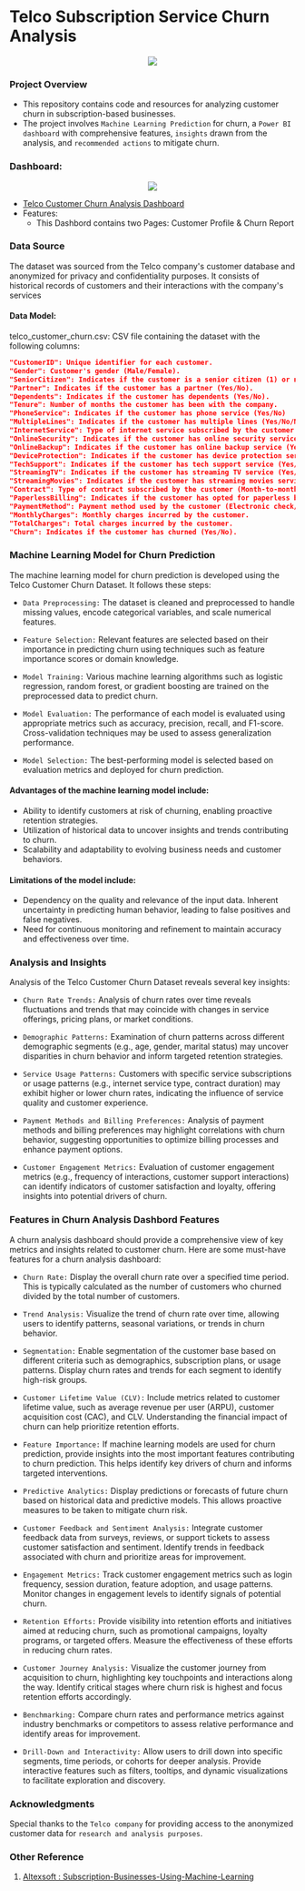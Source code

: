 # Telco Subscription Service Churn Analysis

<p align = "center">
<img src = ".\Images\Subscription Service Churn.png"> </img> </p>

### Project Overview

- This repository contains code and resources for analyzing customer churn in subscription-based businesses. 
- The project involves `Machine Learning Prediction` for churn, a `Power BI dashboard` with comprehensive features, `insights` drawn from the analysis, and `recommended actions` to mitigate churn.

### Dashboard:
   <p align = "center"> <img src = ".\Images\Dashboard First Page.JPG"> </img> </p>

- [Telco Customer Churn Analysis Dashboard](https://app.powerbi.com/view?r=eyJrIjoiMWRhNmJiOWYtZWY1MC00OTEwLTg5NGEtZWYyODNmMDdjMzVkIiwidCI6Ijk3ZTRiZDI4LTExNzMtNGIwYy04Yjg4LWE2NTE4ZmJiMWRkOCJ9)
- Features:
   - This Dashbord contains two Pages: Customer Profile & Churn Report

  
### Data Source
The dataset was sourced from the Telco company's customer database and anonymized for privacy and confidentiality purposes. It consists of historical records of customers and their interactions with the company's services



#### Data Model:
telco_customer_churn.csv: CSV file containing the dataset with the following columns:

``` json
"CustomerID": Unique identifier for each customer.
"Gender": Customer's gender (Male/Female).
"SeniorCitizen": Indicates if the customer is a senior citizen (1) or not (0).
"Partner": Indicates if the customer has a partner (Yes/No).
"Dependents": Indicates if the customer has dependents (Yes/No).
"Tenure": Number of months the customer has been with the company.
"PhoneService": Indicates if the customer has phone service (Yes/No)
"MultipleLines": Indicates if the customer has multiple lines (Yes/No/No phone service).
"InternetService": Type of internet service subscribed by the customer (DSL/Fiber optic/No).
"OnlineSecurity": Indicates if the customer has online security service (Yes/No/No internet service).
"OnlineBackup": Indicates if the customer has online backup service (Yes/No/No internet service).
"DeviceProtection": Indicates if the customer has device protection service (Yes/No/No internet service).
"TechSupport": Indicates if the customer has tech support service (Yes/No/No internet service).
"StreamingTV": Indicates if the customer has streaming TV service (Yes/No/No internet service).
"StreamingMovies": Indicates if the customer has streaming movies service (Yes/No/No internet service).
"Contract": Type of contract subscribed by the customer (Month-to-month/One year/Two year).
"PaperlessBilling": Indicates if the customer has opted for paperless billing (Yes/No).
"PaymentMethod": Payment method used by the customer (Electronic check/Mailed check/Bank transfer (automatic)/Credit card (automatic)).
"MonthlyCharges": Monthly charges incurred by the customer.
"TotalCharges": Total charges incurred by the customer.
"Churn": Indicates if the customer has churned (Yes/No).

```
### Machine Learning Model for Churn Prediction
The machine learning model for churn prediction is developed using the Telco Customer Churn Dataset. It follows these steps:

- `Data Preprocessing:` The dataset is cleaned and preprocessed to handle missing values, encode categorical variables, and scale numerical features.

- `Feature Selection:` Relevant features are selected based on their importance in predicting churn using techniques such as feature importance scores or domain knowledge.

- `Model Training:` Various machine learning algorithms such as logistic regression, random forest, or gradient boosting are trained on the preprocessed data to predict churn.

- `Model Evaluation:` The performance of each model is evaluated using appropriate metrics such as accuracy, precision, recall, and F1-score. Cross-validation techniques may be used to assess generalization performance.

- `Model Selection:` The best-performing model is selected based on evaluation metrics and deployed for churn prediction.

#### Advantages of the machine learning model include:

- Ability to identify customers at risk of churning, enabling proactive retention strategies.
- Utilization of historical data to uncover insights and trends contributing to churn.
- Scalability and adaptability to evolving business needs and customer behaviors.

#### Limitations of the model include:

- Dependency on the quality and relevance of the input data.
Inherent uncertainty in predicting human behavior, leading to false positives and false negatives.
- Need for continuous monitoring and refinement to maintain accuracy and effectiveness over time.

### Analysis and Insights
Analysis of the Telco Customer Churn Dataset reveals several key insights:

- `Churn Rate Trends:` Analysis of churn rates over time reveals fluctuations and trends that may coincide with changes in service offerings, pricing plans, or market conditions.

- `Demographic Patterns:` Examination of churn patterns across different demographic segments (e.g., age, gender, marital status) may uncover disparities in churn behavior and inform targeted retention strategies.

- `Service Usage Patterns:` Customers with specific service subscriptions or usage patterns (e.g., internet service type, contract duration) may exhibit higher or lower churn rates, indicating the influence of service quality and customer experience.

- `Payment Methods and Billing Preferences:` Analysis of payment methods and billing preferences may highlight correlations with churn behavior, suggesting opportunities to optimize billing processes and enhance payment options.

- `Customer Engagement Metrics:` Evaluation of customer engagement metrics (e.g., frequency of interactions, customer support interactions) can identify indicators of customer satisfaction and loyalty, offering insights into potential drivers of churn.


### Features in Churn Analysis Dashbord Features

A churn analysis dashboard should provide a comprehensive view of key metrics and insights related to customer churn. Here are some must-have features for a churn analysis dashboard:

- `Churn Rate:` Display the overall churn rate over a specified time period. This is typically calculated as the number of customers who churned divided by the total number of customers.

- `Trend Analysis:` Visualize the trend of churn rate over time, allowing users to identify patterns, seasonal variations, or trends in churn behavior.

- `Segmentation:` Enable segmentation of the customer base based on different criteria such as demographics, subscription plans, or usage patterns. Display churn rates and trends for each segment to identify high-risk groups.

- `Customer Lifetime Value (CLV):` Include metrics related to customer lifetime value, such as average revenue per user (ARPU), customer acquisition cost (CAC), and CLV. Understanding the financial impact of churn can help prioritize retention efforts.

- `Feature Importance:` If machine learning models are used for churn prediction, provide insights into the most important features contributing to churn prediction. This helps identify key drivers of churn and informs targeted interventions.

- `Predictive Analytics:` Display predictions or forecasts of future churn based on historical data and predictive models. This allows proactive measures to be taken to mitigate churn risk.

- `Customer Feedback and Sentiment Analysis:` Integrate customer feedback data from surveys, reviews, or support tickets to assess customer satisfaction and sentiment. Identify trends in feedback associated with churn and prioritize areas for improvement.

- `Engagement Metrics:` Track customer engagement metrics such as login frequency, session duration, feature adoption, and usage patterns. Monitor changes in engagement levels to identify signals of potential churn.

- `Retention Efforts:` Provide visibility into retention efforts and initiatives aimed at reducing churn, such as promotional campaigns, loyalty programs, or targeted offers. Measure the effectiveness of these efforts in reducing churn rates.

- `Customer Journey Analysis:` Visualize the customer journey from acquisition to churn, highlighting key touchpoints and interactions along the way. Identify critical stages where churn risk is highest and focus retention efforts accordingly.

- `Benchmarking:` Compare churn rates and performance metrics against industry benchmarks or competitors to assess relative performance and identify areas for improvement.

- `Drill-Down and Interactivity:` Allow users to drill down into specific segments, time periods, or cohorts for deeper analysis. Provide interactive features such as filters, tooltips, and dynamic visualizations to facilitate exploration and discovery.


### Acknowledgments
Special thanks to the `Telco company` for providing access to the anonymized customer data for `research and analysis purposes`.

### Other Reference

   1. [Altexsoft : Subscription-Businesses-Using-Machine-Learning](https://www.altexsoft.com/blog/customer-churn-prediction-for-subscription-businesses-using-machine-learning-main-approaches-and-models/)

